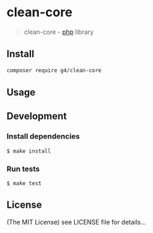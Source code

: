 clean-core
======

> clean-core - [php](http://php.net) library

## Install
```sh
composer require g4/clean-core
```
## Usage

## Development

### Install dependencies

    $ make install

### Run tests

    $ make test

## License

(The MIT License)
see LICENSE file for details...

